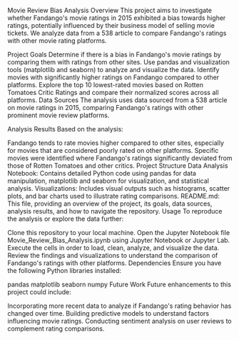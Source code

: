 Movie Review Bias Analysis
Overview
This project aims to investigate whether Fandango's movie ratings in 2015 exhibited a bias towards higher ratings, potentially influenced by their business model of selling movie tickets. We analyze data from a 538 article to compare Fandango's ratings with other movie rating platforms.

Project Goals
Determine if there is a bias in Fandango's movie ratings by comparing them with ratings from other sites.
Use pandas and visualization tools (matplotlib and seaborn) to analyze and visualize the data.
Identify movies with significantly higher ratings on Fandango compared to other platforms.
Explore the top 10 lowest-rated movies based on Rotten Tomatoes Critic Ratings and compare their normalized scores across all platforms.
Data Sources
The analysis uses data sourced from a 538 article on movie ratings in 2015, comparing Fandango's ratings with other prominent movie review platforms.

Analysis Results
Based on the analysis:

Fandango tends to rate movies higher compared to other sites, especially for movies that are considered poorly rated on other platforms.
Specific movies were identified where Fandango's ratings significantly deviated from those of Rotten Tomatoes and other critics.
Project Structure
Data Analysis Notebook: Contains detailed Python code using pandas for data manipulation, matplotlib and seaborn for visualization, and statistical analysis.
Visualizations: Includes visual outputs such as histograms, scatter plots, and bar charts used to illustrate rating comparisons.
README.md: This file, providing an overview of the project, its goals, data sources, analysis results, and how to navigate the repository.
Usage
To reproduce the analysis or explore the data further:

Clone this repository to your local machine.
Open the Jupyter Notebook file Movie_Review_Bias_Analysis.ipynb using Jupyter Notebook or Jupyter Lab.
Execute the cells in order to load, clean, analyze, and visualize the data.
Review the findings and visualizations to understand the comparison of Fandango's ratings with other platforms.
Dependencies
Ensure you have the following Python libraries installed:

pandas
matplotlib
seaborn
numpy
Future Work
Future enhancements to this project could include:

Incorporating more recent data to analyze if Fandango's rating behavior has changed over time.
Building predictive models to understand factors influencing movie ratings.
Conducting sentiment analysis on user reviews to complement rating comparisons.
